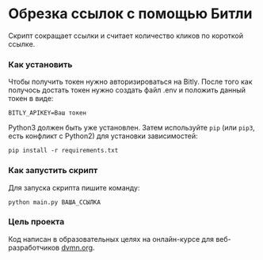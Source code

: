 # Обрезка ссылок с помощью Битли

Скрипт сокращает ссылки и считает количество кликов по короткой ссылке.

### Как установить

Чтобы получить токен нужно авторизироваться на Bitly. После того как получось достать токен нужно создать файл .env и положить данный токен в виде:
```
BITLY_APIKEY=Ваш токен
```

Python3 должен быть уже установлен. 
Затем используйте `pip` (или `pip3`, есть конфликт с Python2) для установки зависимостей:
```
pip install -r requirements.txt
```

### Как запустить скрипт

Для запуска скрипта пишите команду:
```
python main.py ВАША_ССЫЛКА
```

### Цель проекта

Код написан в образовательных целях на онлайн-курсе для веб-разработчиков [dvmn.org](https://dvmn.org/).